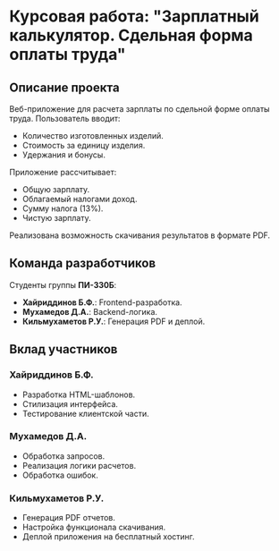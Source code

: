 # Курсовая работа: "Зарплатный калькулятор. Сдельная форма оплаты труда"

## Описание проекта
Веб-приложение для расчета зарплаты по сдельной форме оплаты труда. Пользователь вводит:
- Количество изготовленных изделий.
- Стоимость за единицу изделия.
- Удержания и бонусы.

Приложение рассчитывает:
- Общую зарплату.
- Облагаемый налогами доход.
- Сумму налога (13%).
- Чистую зарплату.

Реализована возможность скачивания результатов в формате PDF.

## Команда разработчиков
Студенты группы **ПИ-330Б**:
- **Хайриддинов Б.Ф.**: Frontend-разработка.
- **Мухамедов Д.А.**: Backend-логика.
- **Кильмухаметов Р.У.**: Генерация PDF и деплой.

## Вклад участников

### **Хайриддинов Б.Ф.**
- Разработка HTML-шаблонов.
- Стилизация интерфейса.
- Тестирование клиентской части.

### **Мухамедов Д.А.**
- Обработка запросов.
- Реализация логики расчетов.
- Обработка ошибок.

### **Кильмухаметов Р.У.**
- Генерация PDF отчетов.
- Настройка функционала скачивания.
- Деплой приложения на бесплатный хостинг.
